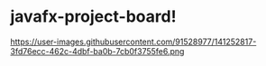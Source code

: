 # javafx-project-board!


https://user-images.githubusercontent.com/91528977/141252817-3fd76ecc-462c-4dbf-ba0b-7cb0f3755fe6.png
